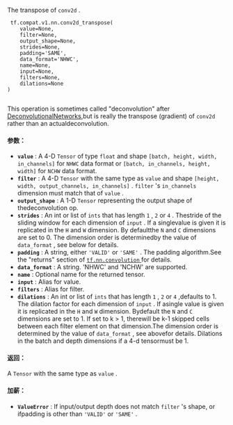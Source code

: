 The transpose of  `conv2d` .

```
 tf.compat.v1.nn.conv2d_transpose(
    value=None,
    filter=None,
    output_shape=None,
    strides=None,
    padding='SAME',
    data_format='NHWC',
    name=None,
    input=None,
    filters=None,
    dilations=None
)
 
```

This operation is sometimes called "deconvolution" after [DeconvolutionalNetworks](https://www.matthewzeiler.com/mattzeiler/deconvolutionalnetworks.pdf),but is really the transpose (gradient) of  `conv2d`  rather than an actualdeconvolution.

#### 参数：
- **`value`** : A 4-D  `Tensor`  of type  `float`  and shape `[batch, height, width, in_channels]`  for  `NHWC`  data format or `[batch, in_channels, height, width]`  for  `NCHW`  data format.
- **`filter`** : A 4-D  `Tensor`  with the same type as  `value`  and shape `[height, width, output_channels, in_channels]` .   `filter` 's `in_channels`  dimension must match that of  `value` .
- **`output_shape`** : A 1-D  `Tensor`  representing the output shape of thedeconvolution op.
- **`strides`** : An int or list of  `ints`  that has length  `1` ,  `2`  or  `4` .  Thestride of the sliding window for each dimension of  `input` . If a singlevalue is given it is replicated in the  `H`  and  `W`  dimension. By defaultthe  `N`  and  `C`  dimensions are set to 0. The dimension order is determinedby the value of  `data_format` , see below for details.
- **`padding`** : A string, either  `'VALID'`  or  `'SAME'` . The padding algorithm.See the "returns" section of [ `tf.nn.convolution` ](https://tensorflow.google.cn/api_docs/python/tf/nn/convolution) for details.
- **`data_format`** : A string. 'NHWC' and 'NCHW' are supported.
- **`name`** : Optional name for the returned tensor.
- **`input`** : Alias for value.
- **`filters`** : Alias for filter.
- **`dilations`** : An int or list of  `ints`  that has length  `1` ,  `2`  or  `4` ,defaults to 1. The dilation factor for each dimension of `input` . If asingle value is given it is replicated in the  `H`  and  `W`  dimension. Bydefault the  `N`  and  `C`  dimensions are set to 1. If set to k > 1, therewill be k-1 skipped cells between each filter element on that dimension.The dimension order is determined by the value of  `data_format` , see abovefor details. Dilations in the batch and depth dimensions if a 4-d tensormust be 1.


#### 返回：
A  `Tensor`  with the same type as  `value` .

#### 加薪：
- **`ValueError`** : If input/output depth does not match  `filter` 's shape, or ifpadding is other than  `'VALID'`  or  `'SAME'` .
